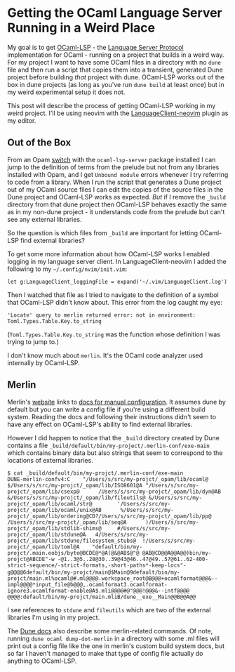 # Getting the OCaml Language Server Running in a Weird Place

My goal is to get [OCaml-LSP](https://github.com/ocaml/ocaml-lsp) - the
[Language Server Protocol](https://microsoft.github.io/language-server-protocol/)
implementation for OCaml - running on a project that builds in a weird way. For
my project I want to have some OCaml files in a directory with no `dune` file
and then run a script that copies them into a transient, generated Dune project
before building _that_ project with dune. OCaml-LSP works out of the box in dune
projects (as long as you've run `dune build` at least once) but in my weird
experimental setup it does not.

This post will describe the process of getting OCaml-LSP working in my weird
project. I'll be using neovim with the
[LanguageClient-neovim](https://github.com/autozimu/LanguageClient-neovim)
plugin as my editor.

## Out of the Box

From an Opam [switch](https://opam.ocaml.org/doc/Manual.html#Switches)
with the `ocaml-lsp-server` package installed I can jump to
the definition of terms from the prelude but not from any libraries
installed with Opam, and I get `Unbound module` errors whenever I try referring
to code from a library. When I run the script that generates a Dune project out
of my OCaml source files I can edit the copies of the source files in the Dune
project and OCaml-LSP works as expected. _But_ if I remove the `_build`
directory from that dune project then OCaml-LSP behaves exactly the same as in
my non-dune project - it understands code from the prelude but can't see any
external libraries.

So the question is which files from `_build` are important for letting OCaml-LSP
find external libraries?

To get some more information about how OCaml-LSP works I enabled logging in my
language server client. In LanguageClient-neovim I added the following to my
`~/.config/nvim/init.vim`:
```
let g:LanguageClient_loggingFile = expand('~/.vim/LanguageClient.log')
```

Then I watched that file as I tried to navigate to the definition of a symbol
that OCaml-LSP didn't know about. This error from the log caught my eye:
```
'Locate' query to merlin returned error: not in environment: Toml.Types.Table.Key.to_string
```
(`Toml.Types.Table.Key.to_string` was the function whose definition I was trying
to jump to.)

I don't know much about `merlin`. It's the OCaml code analyzer used internally
by OCaml-LSP.

## Merlin

Merlin's [website](https://ocaml.github.io/merlin/) links to [docs for manual
configuration](https://github.com/ocaml/merlin/wiki/Project-configuration). It
assumes dune by default but you can write a config file if you're using a
different build system. Reading the docs and following their instructions didn't
seem to have any effect on OCaml-LSP's ability to find external libraries.

However I did happen to notice that the `_build` directory created by Dune
contains a file `_build/default/bin/my-project/.merlin-conf/exe-main` which
contains binary data but also strings that seem to correspond to the locations
of external libraries.

```
$ cat _build/default/bin/my-projct/.merlin-conf/exe-main
DUNE-merlin-confv4:C    "/Users/s/src/my-projct/_opam/lib/ocaml@    $/Users/s/src/my-projct/_opam/lib/ISO8601@A "/Users/s/src/my-projct/_opam/lib/csexp@      /Users/s/src/my-projct/_opam/lib/dyn@AB    &/Users/s/src/my-projct/_opam/lib/fileutils@ &/Users/s/src/my-projct/_opam/lib/ocaml/str@        '/Users/s/src/my-projct/_opam/lib/ocaml/unix@AB      %/Users/s/src/my-projct/_opam/lib/ordering@CD?/Users/s/src/my-projct/_opam/lib/pp@       /Users/s/src/my-projct/_opam/lib/seq@A      )/Users/s/src/my-projct/_opam/lib/stdlib-shims@     #/Users/s/src/my-projct/_opam/lib/stdune@A   4/Users/s/src/my-projct/_opam/lib/stdune/filesystem_stubs@  !/Users/s/src/my-projct/_opam/lib/toml@A    "default/bin/my-projct/.main.eobjs/byte@BCDE@*@A(@&@AB$@"@ @AB@CD@@A@@A@@)bin/my-projct@ABCDE"-w -@1..3@5..28@30..39@43@46..47@49..57@61..62-400-strict-sequence/-strict-formats,-short-paths*-keep-locs"-g@@@@6default/bin/my-projct/main@ࠠ$Main@9default/bin/my-projct/main.ml%ocaml@#.ml@@@@.workspace_root@B@@@+ocamlformat@@@&--impl@@@@*input_file@b@@@,.ocamlformat3.ocamlformat-ignore3.ocamlformat-enable@A$.mli@@@@#@"@@@!@@@&--intf@@@@ @@@@:default/bin/my-projct/main.mliB/dune__exe__Main@@B@@A@@
```

I see references to `stdune` and `fileutils` which are two of the external
libraries I'm using in my project.

The [Dune
docs](https://dune.readthedocs.io/en/stable/usage.html#querying-merlin-configuration)
also describe some merlin-related commands. Of note, running `dune ocaml dump-dot-merlin`
in a directory with some .ml files will print out a config file like the one in
merlin's custom build system docs, but so far I haven't managed to make that
type of config file actually do anything to OCaml-LSP.
